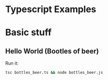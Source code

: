 Typescript Examples
===================

# Basic stuff

## Hello World (Bootles of beer)

Run it:

```bash
tsc bottles_beer.ts && node bottles_beer.js
```